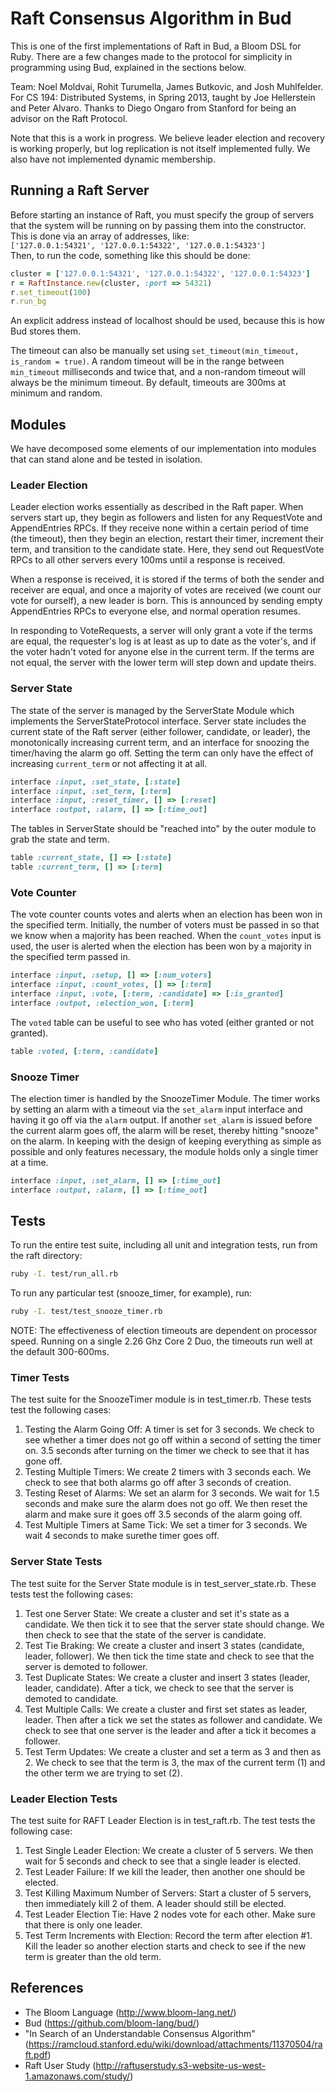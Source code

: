 Raft Consensus Algorithm in Bud
===============================
This is one of the first implementations of Raft in Bud, a Bloom DSL for Ruby. There are a few changes made to the protocol for simplicity in programming using Bud, explained in the sections below. 

Team: Noel Moldvai, Rohit Turumella, James Butkovic, and Josh Muhlfelder. For CS 194: Distributed Systems, in Spring 2013, taught by Joe Hellerstein and Peter Alvaro. Thanks to Diego Ongaro from Stanford for being an advisor on the Raft Protocol.

Note that this is a work in progress. We believe leader election and recovery is working properly, but log replication is not itself implemented fully. We also have not implemented dynamic membership.

## Running a Raft Server
Before starting an instance of Raft, you must specify the group of servers that the system will be running on by passing them into the constructor. This is done via an array of addresses, like:  
`['127.0.0.1:54321', '127.0.0.1:54322', '127.0.0.1:54323']`  
Then, to run the code, something like this should be done:
```ruby
cluster = ['127.0.0.1:54321', '127.0.0.1:54322', '127.0.0.1:54323']
r = RaftInstance.new(cluster, :port => 54321)
r.set_timeout(100)
r.run_bg
```
An explicit address instead of localhost should be used, because this is how Bud stores them.

The timeout can also be manually set using `set_timeout(min_timeout, is_random = true)`. A random timeout will be in the range between `min_timeout` milliseconds and twice that, and a non-random timeout will always be the minimum timeout. By default, timeouts are 300ms at minimum and random.

Modules
-------
We have decomposed some elements of our implementation into modules that can stand alone and be tested in isolation.

### Leader Election
Leader election works essentially as described in the Raft paper. When servers start up, they begin as followers and listen for any RequestVote and AppendEntries RPCs. If they receive none within a certain period of time (the timeout), then they begin an election, restart their timer, increment their term, and transition to the candidate state. Here, they send out RequestVote RPCs to all other servers every 100ms until a response is received.

When a response is received, it is stored if the terms of both the sender and receiver are equal, and once a majority of votes are received (we count our vote for ourself), a new leader is born. This is announced by sending empty AppendEntries RPCs to everyone else, and normal operation resumes.

In responding to VoteRequests, a server will only grant a vote if the terms are equal, the requester's log is at least as up to date as the voter's, and if the voter hadn't voted for anyone else in the current term. If the terms are not equal, the server with the lower term will step down and update theirs.

### Server State
The state of the server is managed by the ServerState Module which implements the ServerStateProtocol interface. Server state includes the current state of the Raft server (either follower, candidate, or leader), the monotonically increasing current term, and an interface for snoozing the timer/having the alarm go off. Setting the term can only have the effect of increasing `current_term` or not affecting it at all.

```ruby
interface :input, :set_state, [:state]
interface :input, :set_term, [:term]
interface :input, :reset_timer, [] => [:reset]
interface :output, :alarm, [] => [:time_out]
```

The tables in ServerState should be "reached into" by the outer module to grab the state and term.
```ruby
table :current_state, [] => [:state]
table :current_term, [] => [:term]
```

### Vote Counter
The vote counter counts votes and alerts when an election has been won in the specified term. Initially, the number of voters must be passed in so that we know when a majority has been reached. When the `count_votes` input is used, the user is alerted when the election has been won by a majority in the specified term passed in.

```ruby
interface :input, :setup, [] => [:num_voters]
interface :input, :count_votes, [] => [:term]
interface :input, :vote, [:term, :candidate] => [:is_granted]
interface :output, :election_won, [:term]
```

The `voted` table can be useful to see who has voted (either granted or not granted).
```ruby
table :voted, [:term, :candidate]
```

### Snooze Timer
The election timer is handled by the SnoozeTimer Module. The timer works by setting an alarm with a timeout via the `set_alarm` input interface and having it go off via the `alarm` output. If another `set_alarm` is issued before the current alarm goes off, the alarm will be reset, thereby hitting "snooze" on the alarm. In keeping with the design of keeping everything as simple as possible and only features necessary, the module holds only a single timer at a time.

```ruby
interface :input, :set_alarm, [] => [:time_out]
interface :output, :alarm, [] => [:time_out]
```

Tests
-----
To run the entire test suite, including all unit and integration tests, run from the raft directory:
```bash
ruby -I. test/run_all.rb
```

To run any particular test (snooze_timer, for example), run:
```bash
ruby -I. test/test_snooze_timer.rb
```

NOTE: The effectiveness of election timeouts are dependent on processor speed. Running on a single 2.26 Ghz Core 2 Duo, the timeouts run well at the default 300-600ms.

### Timer Tests
The test suite for the SnoozeTimer module is in test_timer.rb. These tests test the following cases:
  1. Testing the Alarm Going Off: A timer is set for 3 seconds. We check to see whether a timer does not go off within a second of setting the timer on. 3.5 seconds after turning on the timer we check to see that it has gone off.
  2. Testing Multiple Timers: We create 2 timers with 3 seconds each. We check to see that both alarms go off after 3 seconds of creation.
  3. Testing Reset of Alarms: We set an alarm for 3 seconds. We wait for 1.5 seconds and make sure the alarm does not go off. We then reset the alarm and make sure it goes off 3.5 seconds of the alarm going off.
  4. Test Multiple Timers at Same Tick: We set a timer for 3 seconds. We wait 4 seconds to make surethe timer goes off.

### Server State Tests
The test suite for the Server State module is in test_server_state.rb. These tests test the following cases:
  1. Test one Server State: We create a cluster and set it's state as a candidate. We then tick it to see that the server state should change.  We then check to see that the state of the server is candidate.
  2. Test Tie Braking: We create a cluster and insert 3 states (candidate, leader, follower). We then tick the time state and check to see that the server is demoted to follower.
  3. Test Duplicate States: We create a cluster and insert 3 states (leader, leader, candidate). After a tick, we check to see that the server is demoted to candidate.
  4. Test Multiple Calls: We create a cluster and first set states as leader, leader. Then after a tick we set the states as follower and candidate. We check to see that one server is the leader and after a tick it becomes a follower. 
  5. Test Term Updates: We create a cluster and set a term as 3 and then as 2. We check to see that the term is 3, the max of the current term (1) and the other term we are trying to set (2).

### Leader Election Tests
The test suite for RAFT Leader Election is in test_raft.rb. The test tests the following case:
  1. Test Single Leader Election: We create a cluster of 5 servers. We then wait for 5 seconds and check to see that a single leader is elected.
  2. Test Leader Failure: If we kill the leader, then another one should be elected.
  3. Test Killing Maximum Number of Servers: Start a cluster of 5 servers, then immediately kill 2 of them. A leader should still be elected.
  4. Test Leader Election Tie: Have 2 nodes vote for each other. Make sure that there is only one leader.
  5. Test Term Increments with Election: Record the term after election #1. Kill the leader so another election starts and check to see if the new term is greater than the old term.

References
----------
* The Bloom Language (http://www.bloom-lang.net/)
* Bud (https://github.com/bloom-lang/bud/)
* "In Search of an Understandable Consensus Algorithm" (https://ramcloud.stanford.edu/wiki/download/attachments/11370504/raft.pdf)
* Raft User Study (http://raftuserstudy.s3-website-us-west-1.amazonaws.com/study/)

